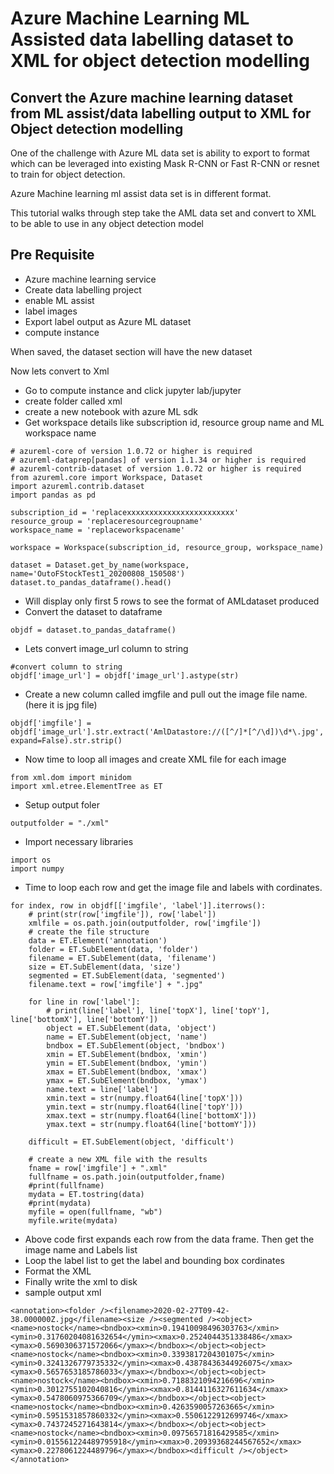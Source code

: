 # Azure Machine Learning ML Assisted data labelling dataset to XML for object detection modelling

## Convert the Azure machine learning dataset from ML assist/data labelling output to XML for Object detection modelling

One of the challenge with Azure ML data set is ability to export to format which can be leveraged into existing Mask R-CNN or Fast R-CNN or resnet to train for object detection.

Azure Machine learning ml assist data set is in different format.

This tutorial walks through step take the AML data set and convert to XML to be able to use in any object detection model

## Pre Requisite

- Azure machine learning service
- Create data labelling project
- enable ML assist 
- label images
- Export label output as Azure ML dataset
- compute instance

When saved, the dataset section will have the new dataset

Now lets convert to Xml

- Go to compute instance and click jupyter lab/jupyter
- create folder called xml
- create a new notebook with azure ML sdk
- Get workspace details like subscription id, resource group name and ML workspace name

```
# azureml-core of version 1.0.72 or higher is required
# azureml-dataprep[pandas] of version 1.1.34 or higher is required
# azureml-contrib-dataset of version 1.0.72 or higher is required
from azureml.core import Workspace, Dataset
import azureml.contrib.dataset
import pandas as pd

subscription_id = 'replacexxxxxxxxxxxxxxxxxxxxxxxx'
resource_group = 'replaceresourcegroupname'
workspace_name = 'replaceworkspacename'

workspace = Workspace(subscription_id, resource_group, workspace_name)

dataset = Dataset.get_by_name(workspace, name='OutoFStockTest1_20200808_150508')
dataset.to_pandas_dataframe().head()
```

- Will display only first 5 rows to see the format of AMLdataset produced
- Convert the dataset to dataframe

```
objdf = dataset.to_pandas_dataframe()
```

- Lets convert image_url column to string

```
#convert column to string
objdf['image_url'] = objdf['image_url'].astype(str)
```

- Create a new column called imgfile and pull out the image file name. (here it is jpg file)

```
objdf['imgfile'] = objdf['image_url'].str.extract('AmlDatastore://([^/]*[^/\d])\d*\.jpg', expand=False).str.strip()
```

- Now time to loop all images and create XML file for each image

```
from xml.dom import minidom
import xml.etree.ElementTree as ET
```

- Setup output foler

```
outputfolder = "./xml"
```

- Import necessary libraries

```
import os
import numpy
```

- Time to loop each row and get the image file and labels with cordinates.

```
for index, row in objdf[['imgfile', 'label']].iterrows():
    # print(str(row['imgfile']), row['label'])
    xmlfile = os.path.join(outputfolder, row['imgfile'])
    # create the file structure
    data = ET.Element('annotation')
    folder = ET.SubElement(data, 'folder')
    filename = ET.SubElement(data, 'filename')
    size = ET.SubElement(data, 'size')
    segmented = ET.SubElement(data, 'segmented')    
    filename.text = row['imgfile'] + ".jpg"
    
    for line in row['label']:
        # print(line['label'], line['topX'], line['topY'], line['bottomX'], line['bottomY'])
        object = ET.SubElement(data, 'object')
        name = ET.SubElement(object, 'name')
        bndbox = ET.SubElement(object, 'bndbox')
        xmin = ET.SubElement(bndbox, 'xmin')
        ymin = ET.SubElement(bndbox, 'ymin')
        xmax = ET.SubElement(bndbox, 'xmax')
        ymax = ET.SubElement(bndbox, 'ymax')
        name.text = line['label']
        xmin.text = str(numpy.float64(line['topX']))
        ymin.text = str(numpy.float64(line['topY']))
        xmax.text = str(numpy.float64(line['bottomX']))
        ymax.text = str(numpy.float64(line['bottomY']))
        
    difficult = ET.SubElement(object, 'difficult')
    
    # create a new XML file with the results
    fname = row['imgfile'] + ".xml"
    fullfname = os.path.join(outputfolder,fname)
    #print(fullfname)
    mydata = ET.tostring(data)
    #print(mydata)
    myfile = open(fullfname, "wb")
    myfile.write(mydata)
```

- Above code first expands each row from the data frame. Then get the image name and Labels list
- Loop the label list to get the label and bounding box cordinates
- Format the XML 
- Finally write the xml to disk
- sample output xml

```
<annotation><folder /><filename>2020-02-27T09-42-38.000000Z.jpg</filename><size /><segmented /><object><name>nostock</name><bndbox><xmin>0.19410098496303763</xmin><ymin>0.31760204081632654</ymin><xmax>0.2524044351338486</xmax><ymax>0.5690306371572066</ymax></bndbox></object><object><name>nostock</name><bndbox><xmin>0.3393817204301075</xmin><ymin>0.3241326779735332</ymin><xmax>0.43878436344926075</xmax><ymax>0.5657653185786033</ymax></bndbox></object><object><name>nostock</name><bndbox><xmin>0.7188321094216696</xmin><ymin>0.3012755102040816</ymin><xmax>0.8144116327611634</xmax><ymax>0.5478060975366709</ymax></bndbox></object><object><name>nostock</name><bndbox><xmin>0.4263590057263665</xmin><ymin>0.5951531857860332</ymin><xmax>0.5506122912699746</xmax><ymax>0.7437245271643814</ymax></bndbox></object><object><name>nostock</name><bndbox><xmin>0.09756571816429585</xmin><ymin>0.015561224489795918</ymin><xmax>0.20939368244567652</xmax><ymax>0.2278061224489796</ymax></bndbox><difficult /></object></annotation>
```